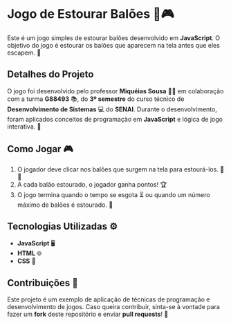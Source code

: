 # Jogo de Estourar Balões 🎈🎮

Este é um jogo simples de estourar balões desenvolvido em **JavaScript**. O objetivo do jogo é estourar os balões que aparecem na tela antes que eles escapem. 🎯

## Detalhes do Projeto

O jogo foi desenvolvido pelo professor **Miquéias Sousa** 👨‍🏫 em colaboração com a turma **G88493** 📚, do **3º semestre** do curso técnico de **Desenvolvimento de Sistemas** 💻 do **SENAI**. Durante o desenvolvimento, foram aplicados conceitos de programação em **JavaScript** e lógica de jogo interativa. 🚀

## Como Jogar 🎮

1. O jogador deve clicar nos balões que surgem na tela para estourá-los. 🎈💥
2. A cada balão estourado, o jogador ganha pontos! 🏆
3. O jogo termina quando o tempo se esgota ⏳ ou quando um número máximo de balões é estourado. 🎯

## Tecnologias Utilizadas ⚙️

- **JavaScript** 🖥️
- **HTML** 🌐
- **CSS** 🎨

## Contribuições 🤝

Este projeto é um exemplo de aplicação de técnicas de programação e desenvolvimento de jogos. Caso queira contribuir, sinta-se à vontade para fazer um **fork** deste repositório e enviar **pull requests**! 🔄

